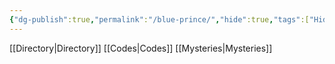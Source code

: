 ```yaml
---
{"dg-publish":true,"permalink":"/blue-prince/","hide":true,"tags":["Hide","gardenEntry","gardenEntry"],"noteIcon":"","updated":"2025-04-12T15:54:40.687+01:00"}
---
```



[[Directory\|Directory]]
[[Codes\|Codes]]
[[Mysteries\|Mysteries]]
